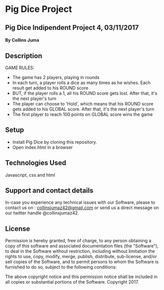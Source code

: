 # Pig Dice Project

## Pig Dice  Indipendent Project 4, 03/11/2017

#### By Collins Juma

## Description
GAME RULES:

- The game has 2 players, playing in rounds
- In each turn, a player rolls a dice as many times as he wishes. Each result get added to his ROUND score
- BUT, if the player rolls a 1, all his ROUND score gets lost. After that, it's the next player's turn
- The player can choose to 'Hold', which means that his ROUND score gets added to his GLOBAL score. After that, it's the next player's turn
- The first player to reach 100 points on GLOBAL score wins the game


## Setup

* Install Pig Dice  by cloning this repository.
* Open index.html in a browser

## Technologies Used

Javascript, css and html

## Support and contact details

In-case you experience any technical issues with our Software, please to contact us on : collinsjumaz42@gmail.com or send us a direct  message on our twitter handle @collinsjumaz42.

 ## License

Permission is hereby granted, free of charge, to any person obtaining a copy of this software and associated documentation files (the "Software"), to deal in the Software without restriction, including without limitation the rights to use, copy, modify, merge, publish, distribute, sub-license, and/or sell copies of the Software, and to permit persons to whom the Software is furnished to do so, subject to the following conditions:

The above copyright notice and this permission notice shall be included in all copies or substantial portions of the Software.
Copyright 2017.
